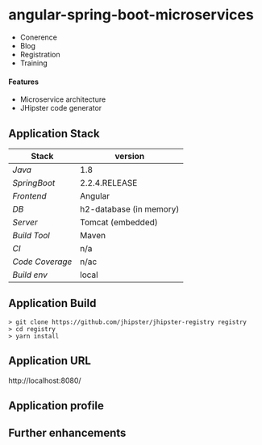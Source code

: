 # angular-spring-boot-microservices

- Conerence 
- Blog
- Registration
- Training

#### Features 
- Microservice architecture  
- JHipster code generator

## 

## Application Stack

Stack  | version |
--- | --- |  
*Java* | 1.8 
*SpringBoot* |  2.2.4.RELEASE
*Frontend* | Angular 
*DB* | h2-database (in memory)
*Server* | Tomcat (embedded)
*Build Tool* | Maven
*CI* | n/a  
*Code Coverage* | n/ac
*Build env* | local

## Application Build 
``` 
> git clone https://github.com/jhipster/jhipster-registry registry
> cd registry 
> yarn install
```
  
## Application URL
http://localhost:8080/
 
## Application profile

## Further enhancements 
